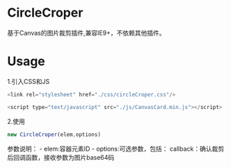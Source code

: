 
# CircleCroper

基于Canvas的图片裁剪插件,兼容IE9+，不依赖其他插件。


# Usage

1.引入CSS和JS
```javascript
<link rel="stylesheet" href="./css/circleCroper.css"/>

<script type="text/javascript" src="./js/CanvasCard.min.js"></script>
```

2.使用
```javascript
new CircleCroper(elem,options)
```
参数说明：
	- elem:容器元素ID
	- options:可选参数，包括：
		callback：确认裁剪后回调函数，接收参数为图片base64码


